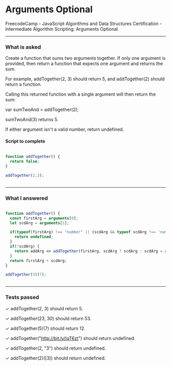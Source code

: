 # Arguments Optional
FreecodeCamp - JavaScript Algorithms and Data Structures Certification - Intermediate Algorithm Scripting: Arguments Optional


---


### What is asked

Create a function that sums two arguments together. If only one argument is provided, then return a function that expects one argument and returns the sum.

For example, addTogether(2, 3) should return 5, and addTogether(2) should return a function.

Calling this returned function with a single argument will then return the sum:

var sumTwoAnd = addTogether(2);

sumTwoAnd(3) returns 5.

If either argument isn't a valid number, return undefined.


#### Script to complete

```javascript  
  
function addTogether() {
  return false;
}

addTogether(2,3);
  

```

---


### What I answered

```javascript  
  
function addTogether() {
  const firstArg = arguments[0];
  let scdArg = arguments[1];

  if(typeof(firstArg) !== "number" || (scdArg && typeof scdArg !== 'number')) {
    return undefined;
  }
  if(!scdArg) {
    return addArg => addTogether(firstArg, scdArg ? scdArg : scdArg = addArg)
  }
  return firstArg + scdArg;
}

addTogether(5)(7);
  

```

---


### Tests passed

✓ addTogether(2, 3) should return 5.

✓ addTogether(23, 30) should return 53.

✓ addTogether(5)(7) should return 12.

✓ addTogether("http://bit.ly/IqT6zt") should return undefined.

✓ addTogether(2, "3") should return undefined.

✓ addTogether(2)([3]) should return undefined.